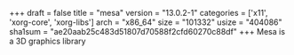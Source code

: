 +++
draft = false
title = "mesa"
version = "13.0.2-1"
categories = ['x11', 'xorg-core', 'xorg-libs']
arch = "x86_64"
size = "101332"
usize = "404086"
sha1sum = "ae20aab25c483d51807d70588f2cfd60270c88df"
+++
Mesa is a 3D graphics library